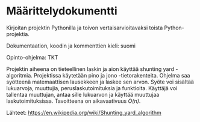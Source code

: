 # Määrittelydokumentti

Kirjoitan projektin Pythonilla ja toivon vertaisarvioitavaksi toista Python-projektia.

Dokumentaation, koodin ja kommenttien kieli: suomi

Opinto-ohjelma: TKT

Projektin aiheena on tieteellinen laskin ja aion käyttää shunting yard -algoritmia.
Projektissa käytetään pino ja jono -tietorakenteita.
Ohjelma saa syötteenä matemaattisen lausekkeen ja laskee sen arvon. Syöte voi sisältää lukuarvoja, muuttujia, peruslaskutoimituksia ja funktioita. Käyttäjä voi tallentaa muuttujan, antaa sille lukuarvon ja käyttää muuttujaa laskutoimituksissa. Tavoitteena on aikavaativuus _O(n)_.

Lähteet:
https://en.wikipedia.org/wiki/Shunting_yard_algorithm

